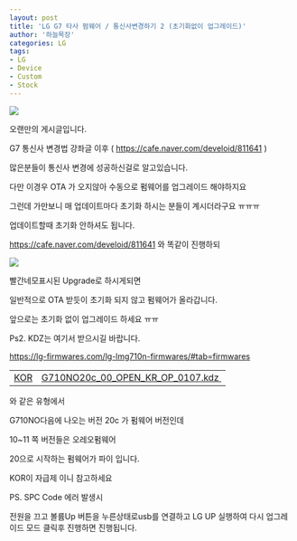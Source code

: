 ```yaml
---
layout: post
title: 'LG G7 타사 펌웨어 / 통신사변경하기 2 (초기화없이 업그레이드)'
author: '하늘목장'
categories: LG
tags:
- LG
- Device
- Custom
- Stock
---
```



<script> location.href='https://cafe.naver.com/develoid/858901' ; </script>

<p><img src="https://dthumb-phinf.pstatic.net/?src=%22https%3A%2F%2Fcafeptthumb-phinf.pstatic.net%2FMjAxNzEyMzFfMTg3%2FMDAxNTE0NzI0Mzk3NDM2.EjYQ-bdiG3LKFHRn75mQ7eBBKhVM5uj38GOVJgD1fykg.k0_RT99TaGnkWmNJGXAcRQJSpMijrzTByQNphac_hqEg.PNG.searphiel9%2F%25EA%25B2%258C%25EC%258B%259C%25EA%25B8%2580_%25EC%259E%2591%25EC%2584%25B1_%25EC%25A0%2584_%25EA%25BC%25AD_%25EC%259D%25BD%25EC%2596%25B4%25EC%25A3%25BC%25EC%2584%25B8%25EC%259A%2594_%2528IT_%25EC%2586%258C%25ED%2586%25B5_%25EA%25B2%258C%25EC%258B%259C%25ED%258C%2590.png%3Ftype%3Dw740%22&amp;type=cafe_wa740"><p>오랜만의 게시글입니다.</p>
<p>G7 통신사 변경법 강좌글 이후 (&nbsp;<a href="https://cafe.naver.com/develoid/811641">https://cafe.naver.com/develoid/811641</a>&nbsp;)</p>
<p>많은분들이 통신사 변경에 성공하신걸로 알고있습니다.</p>
<p>다만 이경우 OTA 가 오지않아 수동으로 펌웨어를 업그레이드 해야하지요</p>
<p>그런데 가만보니 매 업데이트마다 초기화 하시는 분들이 계시더라구요 ㅠㅠㅠ</p>
<p>업데이트할때 초기화 안하셔도 됩니다.</p>
<p><a href="https://cafe.naver.com/develoid/811641">https://cafe.naver.com/develoid/811641</a>&nbsp;와 똑같이 진행하되</p>
<p><img src="https://cafeptthumb-phinf.pstatic.net/MjAxOTAzMTlfMTA0/MDAxNTUzMDA0ODUzMjUx.UNIHEY1x7yfY2ds_I1mO7T439HMPTlM4Fw_hSIiFr1Ig.91rKtLU5KSITkROBSB-pwgnpOhB4PLCssTVwbQT_Qhwg.PNG.gch1310/upgrade.png?type=w740"></p>
<p>빨간네모표시된 Upgrade로 하시게되면</p>
<p>일반적으로 OTA 받듯이 초기화 되지 않고 펌웨어가 올라갑니다.</p>
<p>앞으로는 초기화 없이 업그레이드 하세요 ㅠㅠ&nbsp;</p>
<p>Ps2. KDZ는 여기서 받으시길 바랍니다.</p>
<p><a href="https://lg-firmwares.com/lg-lmg710n-firmwares/#tab=firmwares">https://lg-firmwares.com/lg-lmg710n-firmwares/#tab=firmwares</a></p>
<table  ><tbody ><tr ><td ><a href="https://lg-firmwares.com/lg-phone-firmwares-region-description/">KOR</a></td><td ><a href="https://lg-firmwares.com/downloads-file/17702/G710NO20c_00_OPEN_KR_OP_0107.kdz">G710NO20c_00_OPEN_KR_OP_0107.kdz&nbsp;</a></td></tr></tbody></table><p>와 같은 유형에서</p>
<p>G710NO다음에 나오는 버전&nbsp;20c&nbsp;가 펌웨어 버전인데</p>
<p>10~11&nbsp;쪽 버전들은 오레오펌웨어</p>
<p>20으로 시작하는 펌웨어가 파이 입니다.</p>
<p>KOR이 자급제 이니 참고하세요</p>
<p>PS.&nbsp;SPC Code 에러&nbsp;발생시</p>
<p>전원을 끄고 볼륨Up 버튼을 누른상태로usb를 연결하고 LG UP 실행하여 다시 업그레이드 모드 클릭후 진행하면 진행됩니다.</p>
</p>

